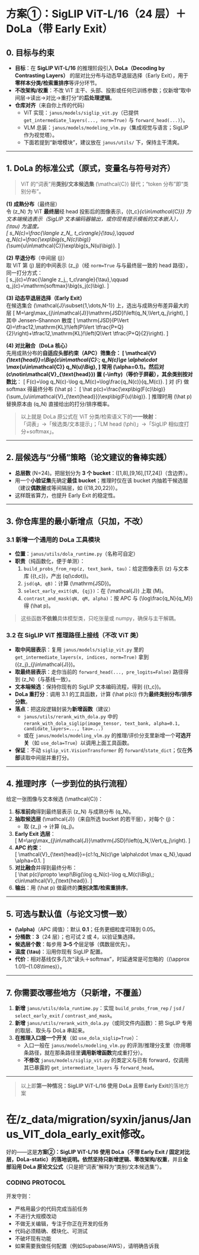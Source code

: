 # 方案①：SigLIP ViT-L/16（24 层）＋ DoLa（带 Early Exit）

## 0. 目标与约束
- **目标**：在 **SigLIP ViT-L/16** 的推理阶段引入 **DoLa（Decoding by Contrasting Layers）** 的层对比分布与动态早退层选择（Early Exit），用于**零样本分类/检索重排序**等评分环节。
- **不改架构/权重**：不改 ViT 主干、头部、投影或任何已训练参数；仅新增“取中间层→读出→对比→重打分”的**后处理逻辑**。
- **仓库对齐**（来自你上传的代码）  
  - ViT 实现：`janus/models/siglip_vit.py`（已提供 `get_intermediate_layers(..., norm=True)` 与 `forward_head(...)`）。  
  - VLM 总装：`janus/models/modeling_vlm.py`（集成视觉与语言；SigLIP 作为视觉塔）。  
  - 下面若提到“新增模块”，建议放在 `janus/utils/` 下，保持主干清爽。

---

## 1. DoLa 的**标准公式**（原式，变量名与符号对齐）

> ViT 的“词表”用**类别/文本候选集** \(\mathcal{C}\) 替代；“token 分布”即“类别分布”。

**(1) 成熟分布**（最终层）  
令 \(z_N\) 为 ViT **最终层**经 head 投影后的图像表示，\(\{t_c\}_{c\in\mathcal{C}}\) 为文本端候选表示（SigLIP 文本编码器输出，或你现有提示模板的文本嵌入），\(\tau\) 为温度。  
\[
s_N(c)=\frac{\langle z_N,\, t_c\rangle}{\tau},\qquad 
q_N(c)=\frac{\exp\big(s_N(c)\big)}{\sum_{u\in\mathcal{C}}\exp\big(s_N(u)\big)}.
\]

**(2) 早退分布**（中间层 \(j\)）  
取 ViT 第 \(j\) 层的中间表示 \(z_j\)（经 `norm=True` 与与最终层一致的 head 路径），同一打分方式：  
\[
s_j(c)=\frac{\langle z_j,\, t_c\rangle}{\tau},\qquad 
q_j(c)=\mathrm{softmax}\big(s_j(c)\big).
\]

**(3) 动态早退层选择（Early Exit）**  
在候选集合 \(\mathcal{J}\subset\{1,\dots,N-1\}\) 上，选出与成熟分布差异最大的层
\[
M=\arg\max_{j\in\mathcal{J}}\mathrm{JSD}\!\left(q_N\,\Vert\,q_j\right),
\]
其中 Jensen–Shannon 散度
\[
\mathrm{JSD}(P\Vert Q)=\tfrac12\,\mathrm{KL}\!\left(P\Vert \tfrac{P+Q}{2}\right)+\tfrac12\,\mathrm{KL}\!\left(Q\Vert \tfrac{P+Q}{2}\right).
\]

**(4) 对比融合（DoLa 核心）**  
先用成熟分布的**自适应头部约束（APC）**筛集合：
\[
\mathcal{V}_{\text{head}}=\Big\{c\in\mathcal{C}:\; q_N(c)\ge \alpha\cdot \max_{u\in\mathcal{C}} q_N(u)\Big\},
\]
常用 \(\alpha=0.1\)。然后对 \(c\notin\mathcal{V}_{\text{head}}\) 置 \(-\infty\)（等价于屏蔽），其余类别按**对数比**：
\[
F(c)=\log q_N(c)-\log q_M(c)=\log\frac{q_N(c)}{q_M(c)}.
\]
对 \(F\) 做 softmax 得最终分布 \(\hat p\)：
\[
\hat p(c)=\frac{\exp\big(F(c)\big)}{\sum_{u\in\mathcal{V}_{\text{head}}}\exp\big(F(u)\big)}.
\]
推理时用 \(\hat p\) 替换原本由 \(q_N\) 直接给出的打分/排序概率。

> 以上就是 DoLa 原公式在 ViT 分类/检索语义下的**一一映射**：  
> 「词表」→「候选类/文本提示」；「LM head \(\phi\)」→「SigLIP 相似度打分+softmax」。

---

## 2. 层候选与“分桶”策略（论文建议的鲁棒实践）
- **总层数** \(N=24\)。把层划分为 **3 个 bucket**：\([1,8],[9,16],[17,24]\)（含边界）。  
- 用一个**小验证集**先确定**最佳 bucket**；推理时仅在该 bucket 内抽若干候选层（建议**偶数层**或等间隔层，如 \(\{18,20,22\}\)）。  
- 这样既省算力，也提升 Early Exit 的稳定性。

---

## 3. 你仓库里的**最小新增点**（只加，不改）

### 3.1 新增一个通用的 DoLa 工具模块
- **位置**：`janus/utils/dola_runtime.py`（名称可自定）  
- **职责**（纯函数化，便于单测）：  
  1) `build_probs_from_rep(z, text_bank, tau)`：给定图像表示 \(z\) 与文本库 \(\{t_c\}\)，产出 \(q(\cdot)\)。  
  2) `jsd(qA, qB)`：计算 \(\mathrm{JSD}\)。  
  3) `select_early_exit(qN, {qj})`：在 \(\mathcal{J}\) 上取 \(M\)。  
  4) `contrast_and_mask(qN, qM, alpha)`：按 APC 与 \(\log\frac{q_N}{q_M}\) 得 \(\hat p\)。

> 这些函数**不依赖**具体模型类，只吃张量或 numpy，确保与主干解耦。

### 3.2 在 SigLIP ViT 推理路径上接线（不改 ViT 类）
- **取中间层表示**：复用 `janus/models/siglip_vit.py` 里的  
  `get_intermediate_layers(x, indices, norm=True)` 拿到 \(\{z_j\}_{j\in\mathcal{J}}\)。  
- **取最终层表示**：走你当前的 `forward_head(..., pre_logits=False)` 路径得到 \(z_N\)（与基线一致）。  
- **文本端候选**：保持你现有的 SigLIP 文本编码流程，得到 \(\{t_c\}\)。  
- **DoLa 重打分**：调用 3.1 的工具函数，计算 \(\hat p(c)\) 作为**最终类别分布/排序分数**。  
- **落点**：把这段逻辑封装为**新增函数**（建议）
  - `janus/utils/rerank_with_dola.py` 中的 `rerank_with_dola_siglip(image_tensor, text_bank, alpha=0.1, candidate_layers=..., tau=...)`  
  - 或在 `janus/models/modeling_vlm.py` 的推理/评价分支里新增一个**可选开关**（如 `use_dola=True`）以调用上面工具函数。  
- **保证**：不动 `siglip_vit.VisionTransformer` 的 `forward`/`state_dict`；仅在**外部**读取中间层并重打分。

---

## 4. 推理时序（一步到位的执行流程）
给定一张图像与文本候选 \(\mathcal{C}\)：

1) **标准前向**得到最终层表示 \(z_N\) 与成熟分布 \(q_N\)。  
2) **抽取候选层** \(\mathcal{J}\)（来自所选 bucket 的若干层），对每个 \(j\)：  
   - 取 \(z_j\) → 计算 \(q_j\)。  
3) **Early Exit 选层**：  
   \[
   M=\arg\max_{j\in\mathcal{J}}\mathrm{JSD}\!\left(q_N\,\Vert\,q_j\right).
   \]
4) **APC 约束**：  
   \[
   \mathcal{V}_{\text{head}}=\{c\!:\!q_N(c)\ge \alpha\cdot \max q_N\},\quad \alpha=0.1.
   \]
5) **对比融合**并得到最终分布：  
   \[
   \hat p(c)\propto \exp\!\Big(\log q_N(c)-\log q_M(c)\Big),\; c\in\mathcal{V}_{\text{head}}.
   \]
6) **输出**：用 \(\hat p\) 做最终的**类别决策/检索重排序**。

---

## 5. 可选与默认值（与论文习惯一致）
- **\(\alpha\)**（APC 阈值）：默认 **0.1**；任务更细粒度可降到 0.05。  
- **分桶数**：**3**（24 层）；也可试 2 或 4，以验证集选择。  
- **候选层个数**：每步用 **3–5 个**层足够（偶数层优先）。  
- **温度 \(\tau\)**：沿用你现有 SigLIP 配置。  
- **代价**：相对基线仅多几次“读头＋softmax”，时延通常是可忽略的（\(\approx 1.01\)–\(1.08\times\)）。

---

## 7. 你需要改哪些地方（**只新增，不覆盖**）
1) **新增** `janus/utils/dola_runtime.py`：实现 `build_probs_from_rep` / `jsd` / `select_early_exit` / `contrast_and_mask`。  
2) **新增** `janus/utils/rerank_with_dola.py`（或同文件内函数）：把 SigLIP 专用的取层、取头与 DoLa 串起来。  
3) **在推理入口接一个开关**（如 `use_dola_siglip=True`）：  
   - 入口一般在 `janus/models/modeling_vlm.py` 的评测/推理分支里（你用哪条路径，就在那条路径里**调用新增函数**完成重打分）。  
   - **不修改** `janus/models/siglip_vit.py` 的类定义与已有 forward，仅调用其已暴露的 `get_intermediate_layers` 与 `forward_head`。

---

> 以上即**第一种情况：SigLIP ViT-L/16 使用 DoLa 且带 Early Exit**的落地方案
# 在/z_data/migration/syxin/janus/Janus_VIT_dola_early_exit修改。  

好的——这是**方案②：SigLIP ViT-L/16 使用 DoLa（不带 Early Exit / 固定对比层，DoLa-static）**的落地说明。依然坚持**只新增逻辑、零改架构/权重**，并且**全部沿用 DoLa 原论文公式**（只是把“词表”解释为“类别/文本候选集”）。

### CODING PROTOCOL ###
开发守则：
- 严格用最少的代码完成当前任务
- 不进行大规模改动
- 不做无关编辑，专注于你正在开发的任务
- 代码必须精确、模块化、可测试
- 不破坏现有功能
- 如果需要我做任何配置（例如Supabase/AWS），请明确告诉我